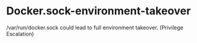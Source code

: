 # Docker.sock-environment-takeover
/var/run/docker.sock could lead to full environment takeover. (Privilege Escalation)
